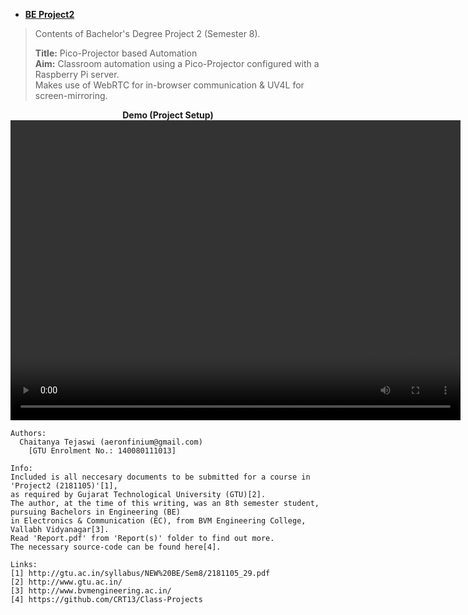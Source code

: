 - [__BE Project2__](BE%20Project2)
> Contents of Bachelor's Degree Project 2 (Semester 8). <br>
>
> __Title:__ Pico-Projector based Automation <br>
> __Aim:__ Classroom automation using a Pico-Projector configured with a Raspberry Pi server.<br>
> Makes use of WebRTC for in-browser communication & UV4L for screen-mirroring.

<center>
    <b>Demo (Project Setup)</b><br>
    <video src="PPTs/setup.mp4" width="720" height="480" controls preload></video>
</center>

```
Authors:
  Chaitanya Tejaswi (aeronfinium@gmail.com)
    [GTU Enrolment No.: 140080111013]

Info:
Included is all neccesary documents to be submitted for a course in 'Project2 (2181105)'[1],
as required by Gujarat Technological University (GTU)[2].
The author, at the time of this writing, was an 8th semester student, pursuing Bachelors in Engineering (BE)
in Electronics & Communication (EC), from BVM Engineering College, Vallabh Vidyanagar[3].
Read 'Report.pdf' from 'Report(s)' folder to find out more.
The necessary source-code can be found here[4].

Links:
[1] http://gtu.ac.in/syllabus/NEW%20BE/Sem8/2181105_29.pdf
[2] http://www.gtu.ac.in/
[3] http://www.bvmengineering.ac.in/
[4] https://github.com/CRT13/Class-Projects
```